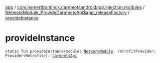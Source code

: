 [app](../../index.md) / [com.lennertbontinck.carmeetsandroidapp.injection.modules](../index.md) / [NetworkModule_ProvideCarmeetsApi$app_releaseFactory](index.md) / [provideInstance](./provide-instance.md)

# provideInstance

`static fun provideInstance(module: `[`NetworkModule`](../-network-module/index.md)`, retrofitProvider: Provider<Retrofit>): `[`CarmeetsApi`](../../com.lennertbontinck.carmeetsandroidapp.networks/-carmeets-api/index.md)